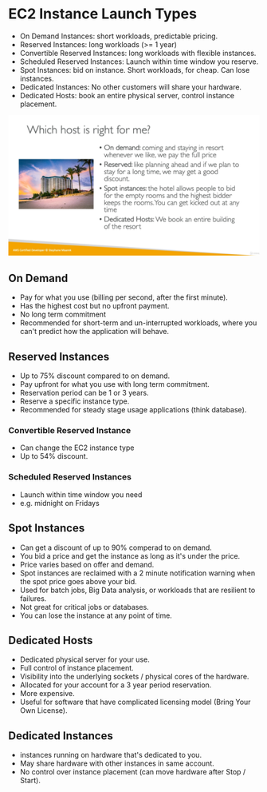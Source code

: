 # EC2 Instance Launch Types

* On Demand Instances: short workloads, predictable pricing.
* Reserved Instances: long workloads (>= 1 year)
* Convertible Reserved Instances: long workloads with flexible instances.
* Scheduled Reserved Instances: Launch within time window you reserve.
* Spot Instances: bid on instance. Short workloads, for cheap. Can lose instances.
* Dedicated Instances: No other customers will share your hardware.
* Dedicated Hosts: book an entire physical server, control instance placement.

![Hotel hosts](../../images/hotel-hosts.png)

## On Demand

* Pay for what you use (billing per second, after the first minute).
* Has the highest cost but no upfront payment.
* No long term commitment
* Recommended for short-term and un-interrupted workloads, where you can't predict how the application will behave.

## Reserved Instances

* Up to 75% discount compared to on demand.
* Pay upfront for what you use with long term commitment.
* Reservation period can be 1 or 3 years.
* Reserve a specific instance type.
* Recommended for steady stage usage applications (think database).

### Convertible Reserved Instance

* Can change the EC2 instance type
* Up to 54% discount.

### Scheduled Reserved Instances

* Launch within time window you need
* e.g. midnight on Fridays

## Spot Instances

* Can get a discount of up to 90% comperad to on demand.
* You bid a price and get the instance as long as it's under the price.
* Price varies based on offer and demand.
* Spot instances are reclaimed with a 2 minute notification warning when the spot price goes above your bid.
* Used for batch jobs, Big Data analysis, or workloads that are resilient to failures.
* Not great for critical jobs or databases.
* You can lose the instance at any point of time.

## Dedicated Hosts

* Dedicated physical server for your use.
* Full control of instance placement.
* Visibility into the underlying sockets / physical cores of the hardware.
* Allocated for your account for a 3 year period reservation.
* More expensive.
* Useful for software that have complicated licensing model (Bring Your Own License).

## Dedicated Instances

* instances running on hardware that's dedicated to you.
* May share hardware with other instances in same account.
* No control over instance placement (can move hardware after Stop / Start).
